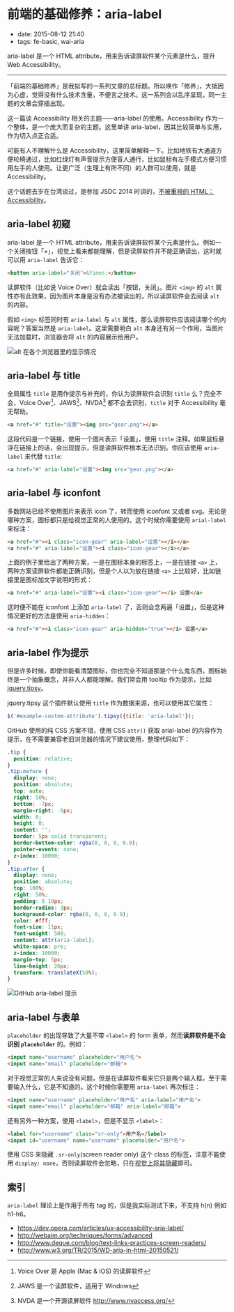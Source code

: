 # 前端的基础修养：aria-label

- date: 2015-08-12 21:40
- tags: fe-basic, wai-aria

aria-label 是一个 HTML attribute，用来告诉读屏软件某个元素是什么，提升 Web Accessibility。

---

「前端的基础修养」是我拟写的一系列文章的总标题。所以唤作「修养」，大抵因为心虚，觉得没有什么技术含量，不便言之技术。这一系列会以乱序呈现，同一主题的文章会穿插出现。

这一篇谈 Accessibility 相关的主题——aria-label 的使用。Accessibility 作为一个整体，是一个庞大而复杂的主题。这里单讲 aria-label，因其比较简单与实用，作为切入点正合适。

可能有人不理解什么是 Accessibility，这里简单解释一下。比如地铁有大通道方便轮椅通过，比如红绿灯有声音提示方便盲人通行，比如鼠标有左手模式方便习惯用左手的人使用。让更广泛（生理上有所不同）的人群可以使用，就是 Accessibility。

这个话题去岁在台湾谈过，是参加 JSDC 2014 时讲的，[不被重視的 HTML：Accessibility](/zh/2014/talk-on-accessibility-jsdc2014)。

## aria-label 初窥

aria-label 是一个 HTML attribute，用来告诉读屏软件某个元素是什么。例如一个关闭按钮「×」，视觉上看来都能理解，但是读屏软件并不能正确读出，这时就可以用 `aria-label` 告诉它：

```html
<button aria-label="关闭">&times;</button>
```

读屏软件（比如说 Voice Over）就会读出「按钮，关闭」。图片 `<img>` 的 `alt` 属性亦有此效果，因为图片本身是没有办法被读出的，所以读屏软件会去阅读 `alt` 的内容。

假如 `<img>` 标签同时有 `aria-label` 与 `alt` 属性，那么读屏软件应该阅读哪个的内容呢？答案当然是 `aria-label`。这里需要明白 `alt` 本身还有另一个作用，当图片无法加载时，浏览器会将 `alt` 的内容展示给用户。

![alt 在各个浏览器里的显示情况](//dn-lepture.qbox.me/blog/image-alt.jpg "alt 在各个浏览器里的显示情况")


## aria-label 与 title

全局属性 `title` 是用作提示与补充的，你认为读屏软件会识别 `title` 么？完全不会，Voice Over[^vo]、JAWS[^jaws]、NVDA[^nvda] 都不会去识别，`title` 对于 Accessibility 毫无帮助。

```html
<a href="#" title="设置"><img src="gear.png"></a>
```

这段代码是一个链接，使用一个图片表示「设置」，使用 `title` 注释。如果鼠标悬浮在链接上的话，会出现提示，但是读屏软件根本无法识别。你应该使用 `aria-label` 来代替 `title`:

```html
<a href="#" aria-label="设置"><img src="gear.png"></a>
```

## aria-label 与 iconfont

多数网站已经不使用图片来表示 icon 了，转而使用 iconfont 又或者 svg。无论是哪种方案，图标都只是给视觉正常的人使用的。这个时候你需要使用 `arial-label` 来标注：

```html
<a href="#"><i class="icon-gear" aria-label="设置"></i></a>
<a href="#" aria-label="设置"><i class="icon-gear"></i></a>
```

上面的例子里给出了两种方案，一是在图标本身的标签上，一是在链接 `<a>` 上，两种方案读屏软件都能正确识别，但是个人以为放在链接 `<a>` 上比较好，比如链接里是图标加文字说明的形式：

```html
<a href="#" aria-label="设置"><i class="icon-gear"></i> 设置</a>
```

这时便不能在 iconfont 上添加 `aria-label` 了，否则会念两遍「设置」，但是这种情况更好的方法是使用 `aria-hidden`：

```html
<a href="#"><i class="icon-gear" aria-hidden="true"></i> 设置</a>
```

## aria-label 作为提示

但是许多时候，即使你能看清楚图标，你也完全不知道那是个什么鬼东西，图标始终是一个抽象概念，并非人人都能理解。我们常会用 tooltip 作为提示，比如 [jquery.tipsy](http://onehackoranother.com/projects/jquery/tipsy/)。

jquery.tipsy 这个插件默认使用 `title` 作为数据来源，也可以使用其它属性：

```js
$('#example-custom-attribute').tipsy({title: 'aria-label'});
```

GitHub 使用的纯 CSS 方案不错，使用 CSS `attr()` 获取 arial-label 的内容作为提示，在不需要兼容老旧浏览器的情况下建议使用，整理代码如下：

```css
.tip {
  position: relative;
}
.tip:before {
  display: none;
  position: absolute;
  top: auto;
  right: 50%;
  bottom: -7px;
  margin-right: -5px;
  width: 0;
  height: 0;
  content: '';
  border: 5px solid transparent;
  border-bottom-color: rgba(0, 0, 0, 0.9);
  pointer-events: none;
  z-index: 10000;
}
.tip:after {
  display: none;
  position: absolute;
  top: 100%;
  right: 50%;
  padding: 0 10px;
  border-radius: 3px;
  background-color: rgba(0, 0, 0, 0.9);
  color: #fff;
  font-size: 11px;
  font-weight: 500;
  content: attr(aria-label);
  white-space: pre;
  z-index: 10000;
  margin-top: 5px;
  line-height: 26px;
  transform: translateX(50%);
}
```

![GitHub aria-label 提示](//dn-lepture.qbox.me/blog/github-aria-label.png "GitHub 使用 aria-label 提示")


## aria-label 与表单

`placeholder` 的出现导致了大量不带 `<label>` 的 form 表单，然而**读屏软件是不会识别 `placeholder`** 的。例如：

```html
<input name="username" placeholder="用户名">
<input name="email" placeholder="邮箱">
```

对于视觉正常的人来说没有问题，但是在读屏软件看来它只是两个输入框，至于需要输入什么，它是不知道的。这个时候你需要用 `aria-label` 再次标注：

```html
<input name="username" placeholder="用户名" aria-label="用户名">
<input name="email" placeholder="邮箱" aria-label="邮箱">
```

还有另外一种方案，使用 `<label>`，但是不显示 `<label>`：

```html
<label for="username" class="sr-only">用户名</label>
<input id="username" name="username" placeholder="用户名">
```

使用 CSS 来隐藏 `.sr-only`(screen reader only) 这个 class 的标签，注意不能使用 `display: none`，否则读屏软件会忽略，只在[视觉上将其隐藏](http://a11yproject.com/posts/how-to-hide-content/)即可。


## 索引

`aria-label` 理论上是作用于所有 tag 的，但是我实际测试下来，不支持 h(n) 例如 h1-h6。

* https://dev.opera.com/articles/ux-accessibility-aria-label/
* http://webaim.org/techniques/forms/advanced
* http://www.deque.com/blog/text-links-practices-screen-readers/
* http://www.w3.org/TR/2015/WD-aria-in-html-20150521/

[^vo]: Voice Over 是 Apple (Mac & iOS) 的读屏软件
[^jaws]: JAWS 是一个读屏软件，适用于 Windows
[^nvda]: NVDA 是一个开源读屏软件 http://www.nvaccess.org/